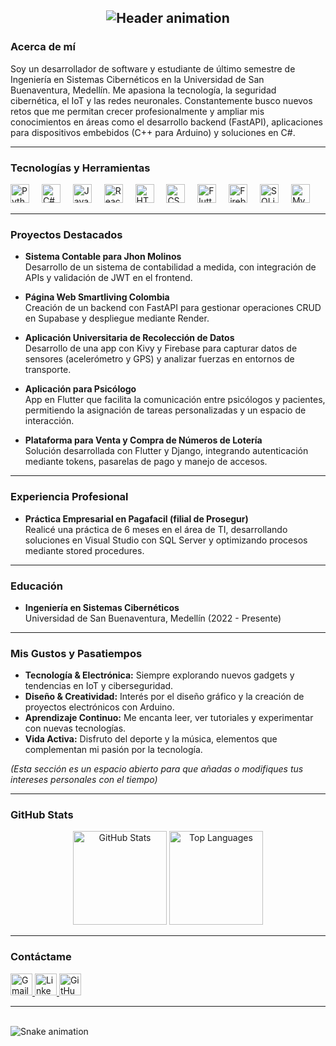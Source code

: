 <h2 align="center">
  <img src="https://readme-typing-svg.demolab.com?font=Fira+Code&weight=600&size=22&duration=4000&pause=1000&color=38BDF8&center=true&vCenter=true&width=600&lines=¡Hola+👋!+Soy+Juan+Esteban+Arenilla+Buendia;Desarrollador+FullStack+💻;Apasionado+por+IoT+y+Ciberseguridad+🔐&repeat=0" alt="Header animation" />
</h2>

### Acerca de mí

Soy un desarrollador de software y estudiante de último semestre de Ingeniería en Sistemas Cibernéticos en la Universidad de San Buenaventura, Medellín. Me apasiona la tecnología, la seguridad cibernética, el IoT y las redes neuronales. Constantemente busco nuevos retos que me permitan crecer profesionalmente y ampliar mis conocimientos en áreas como el desarrollo backend (FastAPI), aplicaciones para dispositivos embebidos (C++ para Arduino) y soluciones en C#.

---

### Tecnologías y Herramientas

<div align="left">
  <img src="https://cdn.jsdelivr.net/gh/devicons/devicon/icons/python/python-original.svg" height="30" alt="Python" />
  <img width="12" />
  <img src="https://cdn.jsdelivr.net/gh/devicons/devicon/icons/csharp/csharp-original.svg" height="30" alt="C#" />
  <img width="12" />
  <img src="https://cdn.jsdelivr.net/gh/devicons/devicon/icons/javascript/javascript-original.svg" height="30" alt="JavaScript" />
  <img width="12" />
  <img src="https://cdn.jsdelivr.net/gh/devicons/devicon/icons/react/react-original.svg" height="30" alt="React" />
  <img width="12" />
  <img src="https://cdn.jsdelivr.net/gh/devicons/devicon/icons/html5/html5-original.svg" height="30" alt="HTML5" />
  <img width="12" />
  <img src="https://cdn.jsdelivr.net/gh/devicons/devicon/icons/css3/css3-original.svg" height="30" alt="CSS3" />
  <img width="12" />
  <img src="https://cdn.jsdelivr.net/gh/devicons/devicon/icons/flutter/flutter-original.svg" height="30" alt="Flutter" />
  <img width="12" />
  <img src="https://cdn.jsdelivr.net/gh/devicons/devicon/icons/firebase/firebase-plain.svg" height="30" alt="Firebase" />
  <img width="12" />
  <img src="https://cdn.jsdelivr.net/gh/devicons/devicon/icons/sqlite/sqlite-original.svg" height="30" alt="SQLite" />
  <img width="12" />
  <img src="https://cdn.jsdelivr.net/gh/devicons/devicon/icons/mysql/mysql-original.svg" height="30" alt="MySQL" />
</div>

---

### Proyectos Destacados

- **Sistema Contable para Jhon Molinos**  
  Desarrollo de un sistema de contabilidad a medida, con integración de APIs y validación de JWT en el frontend.

- **Página Web Smartliving Colombia**  
  Creación de un backend con FastAPI para gestionar operaciones CRUD en Supabase y despliegue mediante Render.

- **Aplicación Universitaria de Recolección de Datos**  
  Desarrollo de una app con Kivy y Firebase para capturar datos de sensores (acelerómetro y GPS) y analizar fuerzas en entornos de transporte.

- **Aplicación para Psicólogo**  
  App en Flutter que facilita la comunicación entre psicólogos y pacientes, permitiendo la asignación de tareas personalizadas y un espacio de interacción.

- **Plataforma para Venta y Compra de Números de Lotería**  
  Solución desarrollada con Flutter y Django, integrando autenticación mediante tokens, pasarelas de pago y manejo de accesos.

---

### Experiencia Profesional

- **Práctica Empresarial en Pagafacil (filial de Prosegur)**  
  Realicé una práctica de 6 meses en el área de TI, desarrollando soluciones en Visual Studio con SQL Server y optimizando procesos mediante stored procedures.

---

### Educación

- **Ingeniería en Sistemas Cibernéticos**  
  Universidad de San Buenaventura, Medellín (2022 - Presente)

---

### Mis Gustos y Pasatiempos

- **Tecnología & Electrónica:** Siempre explorando nuevos gadgets y tendencias en IoT y ciberseguridad.
- **Diseño & Creatividad:** Interés por el diseño gráfico y la creación de proyectos electrónicos con Arduino.
- **Aprendizaje Continuo:** Me encanta leer, ver tutoriales y experimentar con nuevas tecnologías.
- **Vida Activa:** Disfruto del deporte y la música, elementos que complementan mi pasión por la tecnología.

*(Esta sección es un espacio abierto para que añadas o modifiques tus intereses personales con el tiempo)*

---

### GitHub Stats

<div align="center">
  <img src="https://github-readme-stats.vercel.app/api?username=Louselook&hide_title=false&hide_rank=false&show_icons=true&include_all_commits=true&count_private=true&disable_animations=false&theme=dracula&locale=es&hide_border=false" height="150" alt="GitHub Stats" />
  <img src="https://github-readme-stats.vercel.app/api/top-langs?username=Louselook&locale=es&hide_title=false&layout=compact&card_width=320&langs_count=6&theme=dracula&hide_border=false" height="150" alt="Top Languages" />
</div>

---

### Contáctame

<div align="left">
  <a href="mailto:juanes.arenilla@gmail.com">
    <img src="https://img.shields.io/static/v1?message=Gmail&logo=gmail&label=&color=D14836&logoColor=white&style=for-the-badge" height="35" alt="Gmail" />
  </a>
  <a href="https://www.linkedin.com/in/juanes-arenilla-buendia">
    <img src="https://img.shields.io/static/v1?message=LinkedIn&logo=linkedin&label=&color=0077B5&logoColor=white&style=for-the-badge" height="35" alt="LinkedIn" />
  </a>
  <a href="https://github.com/Louselook">
    <img src="https://img.shields.io/static/v1?message=GitHub&logo=github&label=&color=181717&logoColor=white&style=for-the-badge" height="35" alt="GitHub" />
  </a>
</div>

---

<br clear="both">

<img src="https://raw.githubusercontent.com/Louselook/Louselook/output/snake.svg" alt="Snake animation" />
